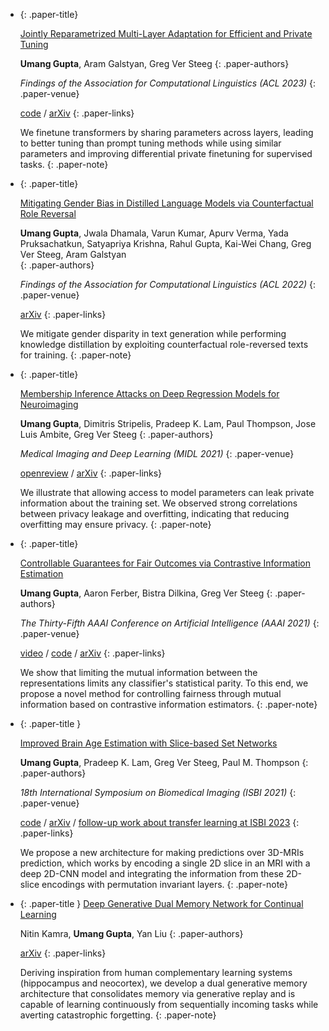 <!-- https://kramdown.gettalong.org/syntax.html#block-ials -->
<div class="publication-list" markdown="1">

- {: .paper-title}  <!--![](../assets/img/acl2023result.png)  -->
  
  [Jointly Reparametrized Multi-Layer Adaptation for Efficient and Private Tuning](https://arxiv.org/abs/2305.19264)

  **Umang Gupta**, Aram Galstyan, Greg Ver Steeg
  {: .paper-authors}

  _Findings of the Association for Computational Linguistics (ACL 2023)_
  {: .paper-venue}

  [code](https://github.com/umgupta/jointly-reparametrized-finetuning) / [arXiv](https://arxiv.org/abs/2305.19264)
  {: .paper-links}

  We finetune transformers by sharing parameters across layers, leading to better tuning than prompt tuning methods while using similar parameters and improving differential private finetuning for supervised tasks. 
  {: .paper-note}




- {: .paper-title} <!---![](../assets/img/acl2022.png) -->
  
  [Mitigating Gender Bias in Distilled Language Models via Counterfactual Role Reversal](https://aclanthology.org/2022.findings-acl.55/)
  
  **Umang Gupta**,
  Jwala Dhamala, Varun Kumar, Apurv Verma, Yada Pruksachatkun, Satyapriya Krishna, Rahul Gupta, Kai-Wei Chang, Greg Ver Steeg, Aram Galstyan  
  {: .paper-authors}

  _Findings of the Association for Computational Linguistics (ACL 2022)_
  {: .paper-venue}

  [arXiv](https://arxiv.org/abs/2203.12574)
  {: .paper-links}

  We mitigate gender disparity in text generation while performing knowledge distillation by exploiting counterfactual role-reversed texts for training.
  {: .paper-note}

  <!-- <hr align="center" width="50%"> -->


- {: .paper-title} <!---![](../assets/img/midl2021.png) -->
  
  [Membership Inference Attacks on Deep Regression Models for Neuroimaging](https://proceedings.mlr.press/v143/gupta21a.html)
  
  **Umang Gupta**,
  Dimitris Stripelis, Pradeep K. Lam, Paul Thompson, Jose Luis Ambite, Greg Ver Steeg
  {: .paper-authors}

  _Medical Imaging and Deep Learning (MIDL 2021)_
  {: .paper-venue}

  [openreview](https://openreview.net/forum?id=8lL_y9n-CV) / [arXiv](https://arxiv.org/abs/2105.02866)
  {: .paper-links}

  We illustrate that allowing access to model parameters can leak private information about the training set. We observed strong correlations between privacy leakage and overfitting, indicating that reducing overfitting may ensure privacy.
  {: .paper-note}

  <!-- <hr align="center" width="50%"> -->


- {: .paper-title}  <!---![](../assets/img/aaai2021.png) -->
  
  
  [Controllable Guarantees for Fair Outcomes via Contrastive Information Estimation](https://ojs.aaai.org/index.php/AAAI/article/view/16931)

  **Umang Gupta**,
  Aaron Ferber, Bistra Dilkina, Greg Ver Steeg
  {: .paper-authors}

  _The Thirty-Fifth AAAI Conference on Artificial Intelligence (AAAI 2021)_
  {: .paper-venue}

  [video](https://youtu.be/f_paYisG3yo) / [code](https://github.com/umgupta/fairness-via-contrastive-estimation) / [arXiv](https://arxiv.org/abs/2101.04108)
  {: .paper-links}

   We show that limiting the mutual information between the representations limits any classifier's statistical parity. To this end, we propose a novel method for controlling fairness through mutual information based on contrastive information estimators.
   {: .paper-note}

  <!-- <hr align="center" width="50%"> -->


- {: .paper-title } <!--- ![](../assets/img/isbi2021.png) -->
  
  [Improved Brain Age Estimation with Slice-based Set Networks](https://ieeexplore.ieee.org/document/9434081)

  **Umang Gupta**,
  Pradeep K. Lam, Greg Ver Steeg, Paul M. Thompson
  {: .paper-authors}
  
  _18th International Symposium on Biomedical Imaging (ISBI 2021)_
  {: .paper-venue}

  [code](https://github.com/umgupta/2d-slice-set-networks-for-brain-age) / [arXiv](https://arxiv.org/abs/2102.04438) / [follow-up work about transfer learning at ISBI 2023](https://arxiv.org/abs/2303.01491)
  {: .paper-links}

  We propose a new architecture for making predictions over 3D-MRIs prediction, which works by encoding a single 2D slice in an MRI with a deep 2D-CNN model and integrating the information from these 2D-slice encodings with permutation invariant layers.
  {: .paper-note}



- {: .paper-title } [Deep Generative Dual Memory Network for Continual Learning](https://arxiv.org/abs/1710.10368)

  Nitin Kamra, **Umang Gupta**, Yan Liu
  {: .paper-authors}

  [arXiv](https://arxiv.org/abs/1710.10368)
  {: .paper-links}

  Deriving inspiration from human complementary learning systems (hippocampus and neocortex), we develop a dual generative memory architecture that consolidates memory via generative replay and is capable of learning continuously from sequentially incoming tasks while averting catastrophic forgetting. 
  {: .paper-note}

</div>
  <!-- <hr align="center" width="50%"> -->
